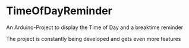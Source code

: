 # TimeOfDayReminder
An Arduino-Project to display the Time of Day and a breaktime reminder

The project is constantly being developed and gets even more features
